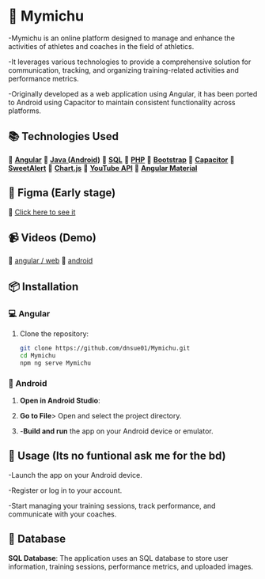 # 🐻 Mymichu

-Mymichu is an online platform designed to manage and enhance the activities of athletes and coaches in the field of athletics.

-It leverages various technologies to provide a comprehensive solution for communication, tracking, and organizing training-related activities and performance metrics.

-Originally developed as a web application using Angular, it has been ported to Android using Capacitor to maintain consistent functionality across platforms.

## 📚 Technologies Used


🔗 **[Angular](https://angular.io)**
🔗 **[Java (Android)](https://developer.android.com/java)**
🔗 **[SQL](https://www.mysql.com)**
🔗 **[PHP](https://www.php.net)**
🔗 **[Bootstrap](https://getbootstrap.com)**
🔗 **[Capacitor](https://capacitorjs.com)**
🔗 **[SweetAlert](https://sweetalert.js.org)**
🔗 **[Chart.js](https://www.chartjs.org)**
🔗 **[YouTube API](https://developers.google.com/youtube/v3)**
🔗 **[Angular Material](https://material.angular.io)**

## 💚 Figma (Early stage)

🔗 [Click here to see it](https://www.figma.com/design/XsaaT2B75wHLrTj4oYum1H/Untitled?m=auto&t=WX0wfcTXMfSgKoHI-6)

## 📹 Videos (Demo)

🔗 [angular / web](https://youtu.be/HhkirC6MYrM)
🔗 [android](https://youtube.com/shorts/DepXc8M8RQQ?si=hMa_m8VTDidsPwu4)

## 📦 Installation

### 💻 Angular
1. Clone the repository:
   ```bash
   git clone https://github.com/dnsue01/Mymichu.git
   cd Mymichu
   npm ng serve Mymichu
   ```

### 📳 Android

  1. **Open in Android Studio**:

  2. **Go to File**> Open and select the project directory.

  3. -**Build and run** the app on your Android device or emulator.

## 🚀 Usage (Its no funtional ask me for the bd)

-Launch the app on your Android device.

-Register or log in to your account.

-Start managing your training sessions, track performance, and communicate with your coaches.

## 💾 Database

**SQL Database**: The application uses an SQL database to store user information, training sessions, performance metrics, and uploaded images.



